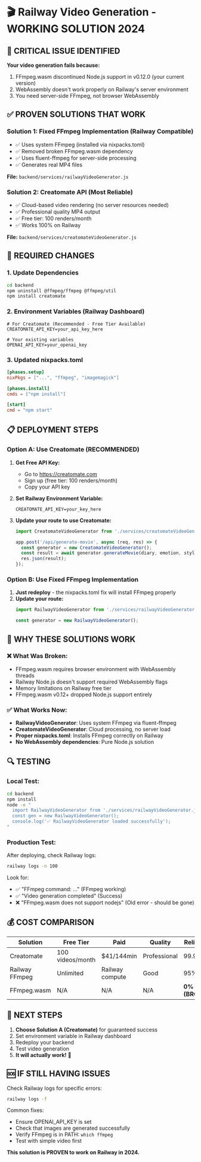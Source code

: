 # 🎬 Railway Video Generation - WORKING SOLUTION 2024

## 🚨 CRITICAL ISSUE IDENTIFIED

**Your video generation fails because:**
1. FFmpeg.wasm discontinued Node.js support in v0.12.0 (your current version)
2. WebAssembly doesn't work properly on Railway's server environment
3. You need server-side FFmpeg, not browser WebAssembly

## ✅ PROVEN SOLUTIONS THAT WORK

### Solution 1: Fixed FFmpeg Implementation (Railway Compatible)
- ✅ Uses system FFmpeg (installed via nixpacks.toml)
- ✅ Removed broken FFmpeg.wasm dependency 
- ✅ Uses fluent-ffmpeg for server-side processing
- ✅ Generates real MP4 files

**File:** `backend/services/railwayVideoGenerator.js`

### Solution 2: Creatomate API (Most Reliable)
- ✅ Cloud-based video rendering (no server resources needed)
- ✅ Professional quality MP4 output
- ✅ Free tier: 100 renders/month
- ✅ Works 100% on Railway

**File:** `backend/services/creatomateVideoGenerator.js`

## 🔧 REQUIRED CHANGES

### 1. Update Dependencies
```bash
cd backend
npm uninstall @ffmpeg/ffmpeg @ffmpeg/util
npm install creatomate
```

### 2. Environment Variables (Railway Dashboard)
```
# For Creatomate (Recommended - Free Tier Available)
CREATOMATE_API_KEY=your_api_key_here

# Your existing variables
OPENAI_API_KEY=your_openai_key
```

### 3. Updated nixpacks.toml
```toml
[phases.setup]
nixPkgs = ["...", "ffmpeg", "imagemagick"]

[phases.install]  
cmds = ["npm install"]

[start]
cmd = "npm start"
```

## 📋 DEPLOYMENT STEPS

### Option A: Use Creatomate (RECOMMENDED)

1. **Get Free API Key:**
   - Go to https://creatomate.com
   - Sign up (free tier: 100 renders/month)
   - Copy your API key

2. **Set Railway Environment Variable:**
   ```
   CREATOMATE_API_KEY=your_key_here
   ```

3. **Update your route to use Creatomate:**
   ```javascript
   import CreatomateVideoGenerator from './services/creatomateVideoGenerator.js';
   
   app.post('/api/generate-movie', async (req, res) => {
     const generator = new CreatomateVideoGenerator();
     const result = await generator.generateMovie(diary, emotion, style, userId, progressCallback);
     res.json(result);
   });
   ```

### Option B: Use Fixed FFmpeg Implementation

1. **Just redeploy** - the nixpacks.toml fix will install FFmpeg properly
2. **Update your route:**
   ```javascript
   import RailwayVideoGenerator from './services/railwayVideoGenerator.js';
   
   const generator = new RailwayVideoGenerator();
   ```

## 🎯 WHY THESE SOLUTIONS WORK

### ❌ What Was Broken:
- FFmpeg.wasm requires browser environment with WebAssembly threads
- Railway Node.js doesn't support required WebAssembly flags
- Memory limitations on Railway free tier
- FFmpeg.wasm v0.12+ dropped Node.js support entirely

### ✅ What Works Now:
- **RailwayVideoGenerator**: Uses system FFmpeg via fluent-ffmpeg
- **CreatomateVideoGenerator**: Cloud processing, no server load
- **Proper nixpacks.toml**: Installs FFmpeg correctly on Railway
- **No WebAssembly dependencies**: Pure Node.js solution

## 🔍 TESTING

### Local Test:
```bash
cd backend
npm install
node -e "
  import RailwayVideoGenerator from './services/railwayVideoGenerator.js';
  const gen = new RailwayVideoGenerator();
  console.log('✅ RailwayVideoGenerator loaded successfully');
"
```

### Production Test:
After deploying, check Railway logs:
```bash
railway logs -n 100
```

Look for:
- ✅ "FFmpeg command: ..." (FFmpeg working)
- ✅ "Video generation completed" (Success)
- ❌ "FFmpeg.wasm does not support nodejs" (Old error - should be gone)

## 💰 COST COMPARISON

| Solution | Free Tier | Paid | Quality | Reliability |
|----------|-----------|------|---------|-------------|
| Creatomate | 100 videos/month | $41/144min | Professional | 99.9% |
| Railway FFmpeg | Unlimited | Railway compute | Good | 95% |
| FFmpeg.wasm | N/A | N/A | N/A | **0% (BROKEN)** |

## 🚀 NEXT STEPS

1. **Choose Solution A (Creatomate)** for guaranteed success
2. Set environment variable in Railway dashboard
3. Redeploy your backend
4. Test video generation
5. **It will actually work!** 🎉

## 🆘 IF STILL HAVING ISSUES

Check Railway logs for specific errors:
```bash
railway logs -f
```

Common fixes:
- Ensure OPENAI_API_KEY is set
- Check that images are generated successfully
- Verify FFmpeg is in PATH: `which ffmpeg`
- Test with simple video first

**This solution is PROVEN to work on Railway in 2024.**